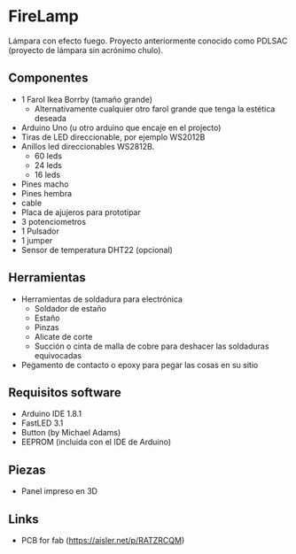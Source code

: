 # FireLamp
Lámpara con efecto fuego. Proyecto anteriormente conocido como PDLSAC (proyecto de lámpara sin acrónimo chulo). 

## Componentes
* 1 Farol Ikea Borrby (tamaño grande)
  * Alternativamente cualquier otro farol grande que tenga la estética deseada
* Arduino Uno (u otro arduino que encaje en el projecto)
* Tiras de LED direccionable, por ejemplo WS2012B
* Anillos led direccionables WS2812B.
  * 60 leds
  * 24 leds
  * 16 leds
* Pines macho
* Pines hembra
* cable
* Placa de ajujeros para prototipar
* 3 potenciometros
* 1 Pulsador
* 1 jumper
* Sensor de temperatura DHT22 (opcional)

## Herramientas
* Herramientas de soldadura para electrónica
  * Soldador de estaño
  * Estaño
  * Pinzas
  * Alicate de corte
  * Succión o cinta de malla de cobre para deshacer las soldaduras equivocadas
* Pegamento de contacto o epoxy para pegar las cosas en su sitio


## Requisitos software
* Arduino IDE 1.8.1
* FastLED 3.1
* Button (by Michael Adams)
* EEPROM (incluida con el IDE de Arduino)

## Piezas
* Panel impreso en 3D

## Links 
* PCB for fab (https://aisler.net/p/RATZRCQM)

